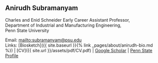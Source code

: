 ## Anirudh Subramanyam

Charles and Enid Schneider Early Career Assistant Professor,\
Department of Industrial and Manufacturing Engineering,\
Penn State University

Email: <mailto:subramanyam@psu.edu>\
Links:
[Biosketch]({{ site.baseurl }}{% link _pages/about/anirudh-bio.md %})
|
[CV]({{ site.url }}/assets/pdf/CV.pdf)
|
[Google Scholar](https://scholar.google.com/citations?hl=en&user=yDf5WlEAAAAJ&view_op=list_works&sortby=pubdate)
|
[Penn State Profile](https://www.ime.psu.edu/department/directory-detail-g.aspx?q=azs7266)
